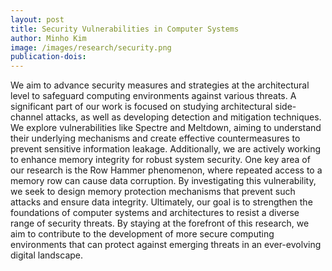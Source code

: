 ```yaml
---
layout: post
title: Security Vulnerabilities in Computer Systems
author: Minho Kim
image: /images/research/security.png
publication-dois: 
---
```


We aim to advance security measures and strategies at the architectural level to safeguard computing environments against various threats. A significant part of our work is focused on studying architectural side-channel attacks, as well as developing detection and mitigation techniques. We explore vulnerabilities like Spectre and Meltdown, aiming to understand their underlying mechanisms and create effective countermeasures to prevent sensitive information leakage. Additionally, we are actively working to enhance memory integrity for robust system security. One key area of our research is the Row Hammer phenomenon, where repeated access to a memory row can cause data corruption. By investigating this vulnerability, we seek to design memory protection mechanisms that prevent such attacks and ensure data integrity. Ultimately, our goal is to strengthen the foundations of computer systems and architectures to resist a diverse range of security threats. By staying at the forefront of this research, we aim to contribute to the development of more secure computing environments that can protect against emerging threats in an ever-evolving digital landscape.
